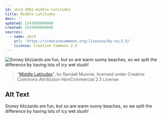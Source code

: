 ```yaml
---
id: xkcd.2081-middle-latitudes
title: Middle Latitudes
desc: ''
updated: 1543996800000
created: 1543996800000
sources:
  - name: xkcd
    url: 'https://creativecommons.org/licenses/by-nc/2.5/'
    license: Creative Commons 2.5
---
```

![Snowy blizzards are fun, but so are warm sunny beaches, so we split the difference by having lots of icy wet slush!](https://imgs.xkcd.com/comics/middle_latitudes.png)
> "[Middle Latitudes](https://xkcd.com/2081/)", by Randall Munroe, licensed under Creative Commons Attribution-NonCommercial 2.5 License

## Alt Text
Snowy blizzards are fun, but so are warm sunny beaches, so we split the difference by having lots of icy wet slush!
